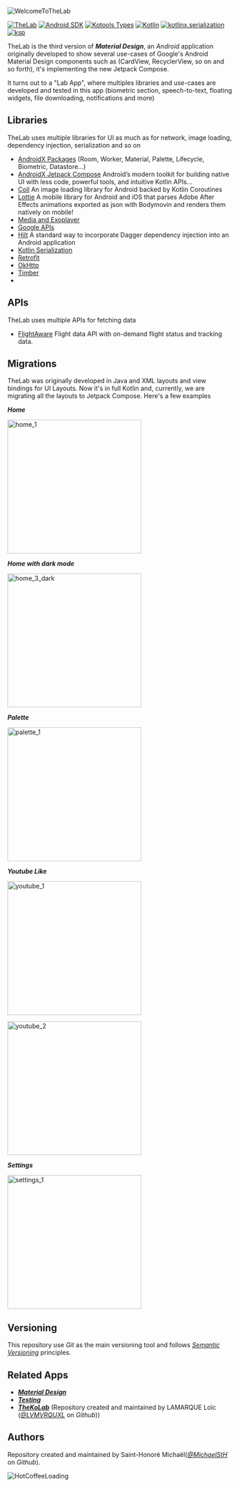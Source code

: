 ![WelcomeToTheLab](docs/images/the_lab_banner.png)

[![TheLab][thelab-badge]][thelab-project]
[![Android SDK][android-badge]][android-project]
[![Kotools Types][kotools-types-badge]][kotools-types-project]
[![Kotlin][kotlin-badge]][kotlin]
[![kotlinx.serialization][kotlinx.serialization-badge]][kotlinx.serialization]
[![ksp][ksp-badge]][ksp]

TheLab is the third version of ***Material Design***, an *Android* application originally developed
to show several use-cases of Google's Android Material Design components such as (CardView,
RecyclerView, so on and so forth), it's implementing the new Jetpack Compose.

It turns out to a "Lab App", where multiples libraries and use-cases are developed and tested in
this app (biometric section, speech-to-text, floating widgets, file downloading, notifications and more)

## Libraries

TheLab uses multiple libraries for UI as much as for network, image loading, dependency injection, serialization and so on

- [AndroidX Packages][androidx] (Room, Worker, Material, Palette, Lifecycle, Biometric, Datastore...)
- [AndroidX Jetpack Compose][jetpack-compose] Android’s modern toolkit for building native UI with less code, powerful tools, and intuitive Kotlin APIs...
- [Coil][coil] An image loading library for Android backed by Kotlin Coroutines
- [Lottie][lottie] A mobile library for Android and iOS that parses Adobe After Effects animations exported as json with Bodymovin and renders them natively on mobile!
- [Media and Exoplayer][exoplayer]
- [Google APIs][google-apis]
- [Hilt][dagger-hilt] A standard way to incorporate Dagger dependency injection into an Android application
- [Kotlin Serialization][kotlinx-serialization]
- [Retrofit][retrofit]
- [OkHttp][okhttp]
- [Timber][timber]
- 
## APIs

TheLab uses multiple APIs for fetching data

- [FlightAware][flight-aware] Flight data API with on-demand flight status and tracking data. 

## Migrations

TheLab was originally developed in Java and XML layouts and view bindings for UI Layouts. Now it's in full Kotlin and, currently, we are migrating all the layouts to Jetpack Compose. Here's a few examples

***Home***
<p>
  <img src="docs/images/Screenshot_home_1.png" alt="home_1" width="300"/>
</p>

***Home with dark mode***
<p>
  <img src="docs/images/Screenshot_home_3_dark.png" alt="home_3_dark" width="300"/>
</p>

***Palette***
<p>
  <img src="docs/images/Screenshot_palette_1_dark.png" alt="palette_1" width="300"/>
</p>

***Youtube Like***
<p>
  <img src="docs/images/Screenshot_youtube_1_light.png" alt="youtube_1" width="300"/>
</p>
<p>
  <img src="docs/images/Screenshot_youtube_2_light.png" alt="youtube_2" width="300"/>
</p>

***Settings***
<p>
  <img src="docs/images/Screenshot_settings_1_light.png" alt="settings_1" width="300"/>
</p>


## Versioning

This repository use *Git* as the main versioning tool and follows [*Semantic Versioning*][sem-ver] principles.

## Related Apps

* [***Material Design***](https://github.com/MichaelStH/MaterialDesignFeatures)
* [***Testing***](https://github.com/MichaelStH/Testing/tree/develop)
* [***TheKoLab***](https://github.com/TheXtremeLabs/TheKoLab) (Repository created and maintained by LAMARQUE Loïc ([*@LVMVRQUXL*](https://github.com/LVMVRQUXL) on *Github*))

## Authors

Repository created and maintained by Saint-Honoré Michaël([*@MichaelStH*](https://github.com/MichaelStH/) on *Github*).

![HotCoffeeLoading](docs/gif/lottie_hot_coffee.gif)

[sem-ver]: https://semver.org/
[thelab-badge]: https://img.shields.io/static/v1?label=version&message=12.17.0&color=blue
[thelab-project]: https://github.com/TheXtremeLabs/TheLab
[android-badge]: https://img.shields.io/static/v1?logo=android&label=Android%20SDK&message=API%2034&color=green
[android-project]: https://www.android.com/intl/fr_fr/
[kotools-types-badge]: https://img.shields.io/static/v1?label=Kotools&message=4.5.1&color=blue
[kotools-types-project]: https://github.com/kotools/types
[kotlin]: https://kotlinlang.org
[kotlin-badge]: https://img.shields.io/badge/kotlin-2.0.0-blue?logo=kotlin
[kotlin.ArithmeticException]: https://kotlinlang.org/api/latest/jvm/stdlib/kotlin/-arithmetic-exception
[kotlinx.serialization]: https://github.com/Kotlin/kotlinx.serialization
[kotlinx.serialization-badge]: https://img.shields.io/badge/kotlinx.serialization-1.6.3-blue?logo=kotlin
[ksp]: https://github.com/google/ksp
[ksp-badge]: https://img.shields.io/static/v1?logo=google&label=2.0.0-1.0.21&color=blue
[androidx]: https://developer.android.com/jetpack/androidx?hl=fr
[jetpack-compose]: https://developer.android.com/jetpack/compose?hl=fr
[google-apis]: https://console.cloud.google.com/apis/library?hl=fr
[coil]: https://coil-kt.github.io/coil/
[lottie]: https://airbnb.io/lottie/#/
[exoplayer]: https://developer.android.com/guide/topics/media/exoplayer/hello-world
[dagger-hilt]: https://dagger.dev/hilt/
[kotlinx-serialization]: https://github.com/Kotlin/kotlinx.serialization
[retrofit]: https://square.github.io/retrofit/
[okhttp]: https://square.github.io/okhttp/
[timber]: https://github.com/JakeWharton/timber
[flight-aware]: https://fr.flightaware.com/commercial/aeroapi/
